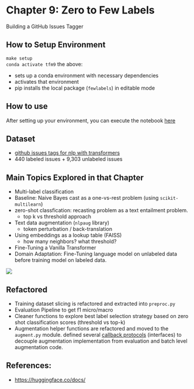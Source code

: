 # Chapter 9: Zero to Few Labels
Building a GitHub Issues Tagger

## How to Setup Environment
`make setup`  
`conda activate tfm9`
the above:  
* sets up a conda environment with necessary dependencies
* activates that environment
* pip installs the local package (`fewlabels`) in editable mode

## How to use
After setting up your environment, you can execute the notebook [here](notebooks/chp)

## Dataset
* [github issues tags for nlp with transformers]("https://git.io/nlp-with-transformers")
* 440 labeled issues + 9,303 unlabeled issues


## Main Topics Explored in that Chapter
* Multi-label classification
* Baseline: Naive Bayes cast as a one-vs-rest problem (using `scikit-multilearn`)
* zero-shot classfication: recasting problem as a text entailment problem. 
    * top k vs threshold approach
* Text data augmentation (`nlpaug` library) 
    * token perturbation / back-translation
* Using embeddings as a lookup table (FAISS)
    * how many neighbors? what threshold?
* Fine-Tuning a Vanilla Transformer
* Domain Adaptation: Fine-Tuning language model on unlabeled data before training model on labeled data.

![](images/)


## Refactored
* Training dataset slicing is refactored and extracted into `preproc.py`
* Evaluation Pipeline to get f1 micro/macro
* Cleaner functions to explore best label selection strategy based on zero shot classification scores (threshold vs top-k)
* Augmentation helper functions are refactored and moved to the `augment.py` module. defined several [callback protocols](https://mypy.readthedocs.io/en/stable/protocols.html) (interfaces) to decouple augmentation implementation from evaluation and batch level augmentation code.

## References:
* https://huggingface.co/docs/
